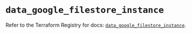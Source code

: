 # `data_google_filestore_instance`

Refer to the Terraform Registry for docs: [`data_google_filestore_instance`](https://registry.terraform.io/providers/hashicorp/google-beta/6.10.0/docs/data-sources/google_filestore_instance).
